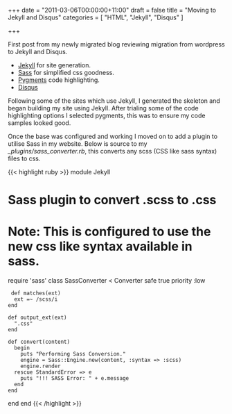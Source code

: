 +++
date = "2011-03-06T00:00:00+11:00"
draft = false
title = "Moving to Jekyll and Disqus"
categories = [ "HTML", "Jekyll", "Disqus" ]

+++

First post from my newly migrated blog reviewing migration from wordpress to Jekyll and Disqus.

* [Jekyll](http://github.com/mojombo/jekyll) for site generation.
* [Sass](http://sass-lang.com/) for simplified css goodness.
* [Pygments](http://pygments.org/) code highlighting.
* [Disqus](http://disqus.com/)

Following some of the sites which use Jekyll, I generated the skeleton and began building my site using Jekyll. After trialing some of the code highlighting options I selected pygments, this was to ensure my code samples looked good. 


Once the base was configured and working I moved on to add a plugin to utilise Sass in my website. Below is source to my _\_plugins/sass\_converter.rb_, this converts any scss (CSS like sass syntax) files to css.

{{< highlight ruby >}}
module Jekyll
  # Sass plugin to convert .scss to .css
  # 
  # Note: This is configured to use the new css like syntax available in sass.
  require 'sass'
  class SassConverter < Converter
    safe true
    priority :low

     def matches(ext)
      ext =~ /scss/i
    end

    def output_ext(ext)
      ".css"
    end

    def convert(content)
      begin
        puts "Performing Sass Conversion."
        engine = Sass::Engine.new(content, :syntax => :scss)
        engine.render
      rescue StandardError => e
        puts "!!! SASS Error: " + e.message
      end
    end
  end
end
{{< /highlight >}}

